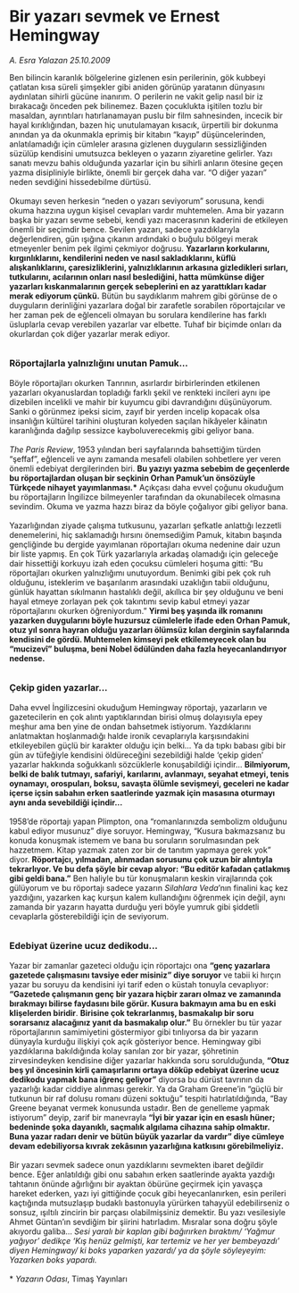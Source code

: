 # Bir yazarı sevmek ve Ernest Hemingway

*A. Esra Yalazan 25.10.2009*

<div class="taraf_structure_2col_1zq">
<div class="margen_n">



 <p>Ben bilincin karanlık bölgelerine gizlenen esin perilerinin, gök kubbeyi çatlatan kısa süreli şimşekler gibi aniden görünüp yaratanın dünyasını aydınlatan sihirli gücüne inanırım. O perilerin ne vakit gelip nasıl bir iz bırakacağı önceden pek bilinemez. Bazen çocuklukta işitilen tozlu bir masaldan, ayrıntıları hatırlanamayan puslu bir film sahnesinden, incecik bir hayal kırıklığından, bazen hiç unutulamayan kısacık, ürpertili bir dokunma anından ya da okunmakla eprimiş bir kitabın “kayıp” düşüncelerinden, anlatılamadığı için cümleler arasına gizlenen duyguların sessizliğinden süzülüp kendisini umutsuzca bekleyen o yazarın ziyaretine gelirler. Yazı sanatı mevzu bahis olduğunda yazarlar için bu sihirli anların ötesine geçen yazma disipliniyle birlikte, önemli bir gerçek daha var. “O diğer yazarı” neden sevdiğini hissedebilme dürtüsü. <br/><br/>Okumayı seven herkesin “neden o yazarı seviyorum” sorusuna, kendi okuma hazzına uygun kişisel cevapları vardır muhtemelen. Ama bir yazarın başka bir yazarı sevme sebebi, kendi yazı macerasının kaderini de etkileyen önemli bir seçimdir bence. Sevilen yazarı, sadece yazdıklarıyla değerlendiren, gün ışığına çıkanın ardındaki o buğulu bölgeyi merak etmeyenler benim pek ilgimi çekmiyor doğrusu. <b>Yazarların korkularını, kırgınlıklarını, kendilerini neden ve nasıl sakladıklarını, küflü alışkanlıklarını, çaresizliklerini, yalnızlıklarının arkasına gizledikleri sırları, tutkularını, acılarının onları nasıl beslediğini, hatta mümkünse diğer yazarları kıskanmalarının gerçek sebeplerini en az yarattıkları kadar merak ediyorum çünkü.</b> Bütün bu saydıklarım mahrem gibi görünse de o duyguların derinliğini yazarlara doğal bir zarafetle sorabilen röportajcılar ve her zaman pek de eğlenceli olmayan bu sorulara kendilerine has farklı üsluplarla cevap verebilen yazarlar var elbette. Tuhaf bir biçimde onları da okurlardan çok diğer yazarlar merak ediyor. <b><br/><br/><br/><font size="3">Röportajlarla yalnızlığını unutan Pamuk...</font></b> <br/><br/>Böyle röportajları okurken Tanrının, asırlardır birbirlerinden etkilenen yazarları okyanuslardan topladığı farklı şekil ve renkteki incileri aynı ipe dizebilen incelikli ve mahir bir kuyumcu gibi davrandığını düşünüyorum. Sanki o görünmez ipeksi sicim, zayıf bir yerden incelip kopacak olsa insanlığın kültürel tarihini oluşturan kolyeden saçılan hikâyeler kâinatın karanlığında dağılıp sessizce kayboluverecekmiş gibi geliyor bana. <i><br/><br/>The Paris Review</i>, 1953 yılından beri sayfalarında bahsettiğim türden “şeffaf”, eğlenceli ve aynı zamanda mesafeli olabilen sohbetlere yer veren önemli edebiyat dergilerinden biri. <b>Bu yazıyı yazma sebebim de geçenlerde bu röportajlardan oluşan bir seçkinin Orhan Pamuk’un önsözüyle Türkçede nihayet yayımlanması.*</b> Açıkçası daha evvel çoğunu okuduğum bu röportajların İngilizce bilmeyenler tarafından da okunabilecek olmasına sevindim. Okuma ve yazma hazzı biraz da böyle çoğalıyor gibi geliyor bana. <br/><br/>Yazarlığından ziyade çalışma tutkusunu, yazarları şefkatle anlattığı lezzetli denemelerini, hiç saklamadığı hırsını önemsediğim Pamuk, kitabın başında gençliğinde bu dergide yayımlanan röportajları okuma nedenine dair uzun bir liste yapmış. En çok Türk yazarlarıyla arkadaş olamadığı için geleceğe dair hissettiği korkuyu izah eden çocuksu cümleleri hoşuma gitti: “Bu röportajları okurken yalnızlığımı unutuyordum. Benimki gibi pek çok ruh olduğunu, isteklerim ve başarılarım arasındaki uzaklığın tabii olduğunu, günlük hayattan sıkılmanın hastalıklı değil, akıllıca bir şey olduğunu ve beni hayal etmeye zorlayan pek çok takıntımı sevip kabul etmeyi yazar röportajlarını okurken öğreniyordum.” <b>Yirmi beş yaşında ilk romanını yazarken duygularını böyle huzursuz cümlelerle ifade eden Orhan Pamuk, otuz yıl sonra hayran olduğu yazarları ölümsüz kılan derginin sayfalarında kendisini de gördü. Muhtemelen kimseyi pek etkilemeyecek olan bu “mucizevî” buluşma, beni Nobel ödülünden daha fazla heyecanlandırıyor nedense. <br/><br/><br/><font size="3">Çekip giden yazarlar...</font> </b><br/><br/>Daha evvel İngilizcesini okuduğum Hemingway röportajı, yazarların ve gazetecilerin en çok alıntı yaptıklarından birisi olmuş dolayısıyla epey meşhur ama ben yine de ondan bahsetmek istiyorum. Yazdıklarını anlatmaktan hoşlanmadığı halde ironik cevaplarıyla karşısındakini etkileyebilen güçlü bir karakter olduğu için belki... Ya da tıpkı babası gibi bir gün av tüfeğiyle kendisini öldüreceğini sezebildiği halde ‘çekip giden’ yazarlar hakkında soğukkanlı sözcüklerle konuşabildiği içindir... <b>Bilmiyorum, belki de balık tutmayı, safariyi, karılarını, avlanmayı, seyahat etmeyi, tenis oynamayı, orospuları, boksu, savaşta ölümle sevişmeyi, geceleri ne kadar içerse içsin sabahın erken saatlerinde yazmak için masasına oturmayı aynı anda sevebildiği içindir...</b> <br/><br/>1958’de röportajı yapan Plimpton, ona “romanlarınızda sembolizm olduğunu kabul ediyor musunuz” diye soruyor. Hemingway, “Kusura bakmazsanız bu konuda konuşmak istemem ve bana bu soruların sorulmasından pek hazzetmem. Kitap yazmak zaten zor bir de tanıtım yapmaya gerek yok” diyor. <b>Röportajcı, yılmadan, alınmadan sorusunu çok uzun bir alıntıyla tekrarlıyor. Ve bu defa şöyle bir cevap alıyor: “Bu editör kafadan çatlakmış gibi geldi bana.”</b> Ben haliyle bu tür konuşmaların keskin virajlarında çok gülüyorum ve bu röportajı sadece yazarın <i>Silahlara Veda</i>’nın finalini kaç kez yazdığını, yazarken kaç kurşun kalem kullandığını öğrenmek için değil, aynı zamanda bir yazarın hayatta durduğu yeri böyle yumruk gibi şiddetli cevaplarla gösterebildiği için de seviyorum. <b><br/><br/><br/><font size="3">Edebiyat üzerine ucuz dedikodu...</font></b><font size="3"> <br/></font><br/>Yazar bir zamanlar gazeteci olduğu için röportajcı ona <b>“genç yazarlara gazetede çalışmasını tavsiye eder misiniz” diye soruyor</b> ve tabii ki hırçın yazar bu soruyu da kendisini iyi tarif eden o küstah tonuyla cevaplıyor: <b>“Gazetede çalışmanın genç bir yazara hiçbir zararı olmaz ve zamanında bırakmayı bilirse faydasını bile görür. Kusura bakmayın ama bu en eski klişelerden biridir</b>. <b>Birisine çok tekrarlanmış, basmakalıp bir soru sorarsanız alacağınız yanıt da basmakalıp olur.”</b> Bu örnekler bu tür yazar röportajlarının samimiyetini göstermiyor gibi tınlıyorsa da bir yazarın dünyayla kurduğu ilişkiyi çok açık gösteriyor bence. Hemingway gibi yazdıklarına bakıldığında kolay sanılan zor bir yazar, şöhretinin zirvesindeyken kendisine diğer yazarlar hakkında soru sorulduğunda, <b>“Otuz beş yıl öncesinin kirli çamaşırlarını ortaya döküp edebiyat üzerine ucuz dedikodu yapmak bana iğrenç geliyor”</b> diyorsa bu dürüst tavrının da yazarlığı kadar ciddiye alınması gerekir. Ya da Graham Greene’in “güçlü bir tutkunun bir raf dolusu romanı düzeni soktuğu” tespiti hatırlatıldığında, “Bay Greene beyanat vermek konusunda ustadır. Ben de genelleme yapmak istiyorum” deyip, zarif bir manevrayla <b>“İyi bir yazar için en esaslı hüner; bedeninde şoka dayanıklı, saçmalık algılama cihazına sahip olmaktır. Buna yazar radarı denir ve bütün büyük yazarlar da vardır” diye cümleye devam edebiliyorsa kıvrak zekâsının yazarlığına katkısını görebilmeliyiz. </b><br/><br/>Bir yazarı sevmek sadece onun yazdıklarını sevmekten ibaret değildir bence. Eğer anlatıldığı gibi onu sabahın erken saatlerinde ayakta yazdığı tahtanın önünde ağırlığını bir ayaktan öbürüne geçirmek için yavaşça hareket ederken, yazı iyi gittiğinde çocuk gibi heyecanlanırken, esin perileri kaçtığında mutsuzlaşıp budaklı bastonuyla yürürken tahayyül edebilirseniz o sonsuz, ışıltılı zincirin bir parçası olabilmişsiniz demektir. Bu yazı vesilesiyle Ahmet Güntan’ın sevdiğim bir şiirini hatırladım. Mısralar sona doğru şöyle akıyordu galiba... <i>Sesi yaralı bir kaplan gibi bağırırken bıraktım/ ‘Yağmur yağıyor’ dedikçe ‘Kış henüz gelmişti, kar tertemiz ve her yer bembeyazdı’ diyen Hemingway/ ki boks yaparken yazardı/ ya da şöyle</i> <i>söyleyeyim: Yazarken boks yapardı.</i> <br/><br/>* <i>Yazarın Odası</i>, Timaş Yayınları</p>
<br/>
<br/>
<br/>



<br/>


<div id="taraf_not">
</div>

</div>


</div>
